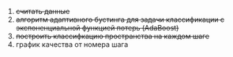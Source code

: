 1. ~~считать данные~~
1. ~~алгоритм адаптивного бустинга для задачи классификации с экспоненциальной функцией потерь (AdaBoost)~~
2. ~~построить классифкацию пространства на каждом шаге~~ 
3. график качества от номера шага
